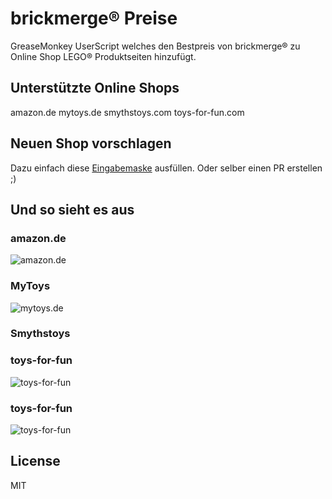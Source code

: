 # brickmerge® Preise

GreaseMonkey UserScript welches den Bestpreis von brickmerge® zu Online Shop LEGO® Produktseiten hinzufügt.

## Unterstützte Online Shops

amazon.de
mytoys.de
smythstoys.com
toys-for-fun.com

## Neuen Shop vorschlagen

Dazu einfach diese [Eingabemaske](https://github.com/pke/brickmerge-userscript/issues/new?template=new-site.yml) ausfüllen.
Oder selber einen PR erstellen ;)

## Und so sieht es aus

### amazon.de

![amazon.de](https://github.com/pke/brickmerge-userscript/blob/master/images/amazon.png?raw=true)

### MyToys

![mytoys.de](https://github.com/pke/brickmerge-userscript/blob/master/images/mytoys.png?raw=true)

### Smythstoys

### toys-for-fun

![toys-for-fun](https://github.com/pke/brickmerge-userscript/blob/master/images/smythstoys.png?raw=true)

### toys-for-fun

![toys-for-fun](https://github.com/pke/brickmerge-userscript/blob/master/images/toys-for-fun.png?raw=true)
## License

MIT
